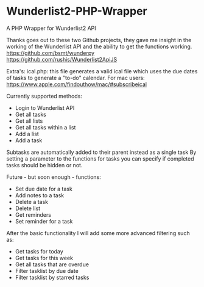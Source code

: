 Wunderlist2-PHP-Wrapper
=======================

A PHP Wrapper for Wunderlist2 API

Thanks goes out to these two Github projects, they gave me insight in the working of the Wunderlist API and the ability to get the functions working.
https://github.com/bsmt/wunderpy
https://github.com/rushis/Wunderlist2ApiJS

Extra's:
ical.php: this file generates a valid ical file which uses the due dates of tasks to generate a "to-do" calendar. For mac users: https://www.apple.com/findouthow/mac/#subscribeical

Currently supported methods:
- Login to Wunderlist API
- Get all tasks
- Get all lists
- Get all tasks within a list
- Add a list
- Add a task

Subtasks are automatically added to their parent instead as a single task
By setting a parameter to the functions for tasks you can specify if completed tasks should be hidden or not.


Future - but soon enough - functions:
- Set due date for a task
- Add notes to a task
- Delete a task
- Delete list
- Get reminders
- Set reminder for a task

After the basic functionality I will add some more advanced filtering such as:
- Get tasks for today
- Get tasks for this week
- Get all tasks that are overdue
- Filter tasklist by due date
- Filter tasklist by starred tasks
